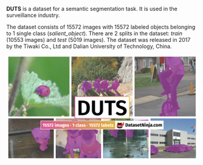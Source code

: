 **DUTS** is a dataset for a semantic segmentation task. It is used in the surveillance industry. 

The dataset consists of 15572 images with 15572 labeled objects belonging to 1 single class (*salient_object*). There are 2 splits in the dataset: *train* (10553 images) and *test* (5019 images). The dataset was released in 2017 by the Tiwaki Co., Ltd and Dalian University of Technology, China.

<img src="https://github.com/dataset-ninja/duts/raw/main/visualizations/poster.png">

